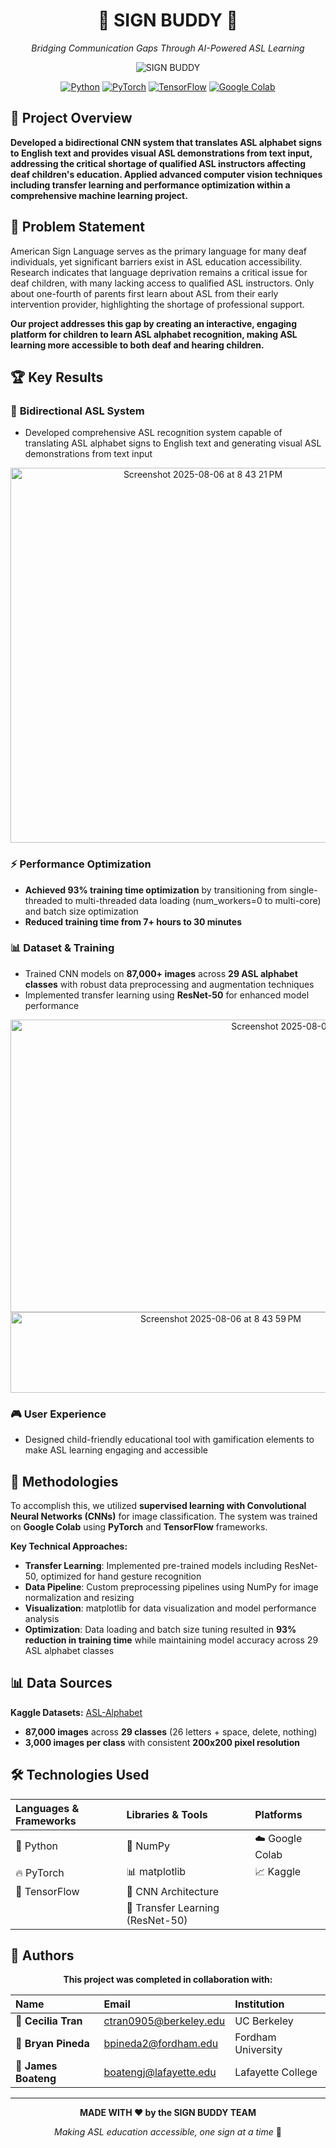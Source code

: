 <div align="center">

# 🤟 SIGN BUDDY 🤟

*Bridging Communication Gaps Through AI-Powered ASL Learning*

![SIGN BUDDY](https://github.com/user-attachments/assets/67ec914b-0a20-4a3b-8580-48088d655857)

[![Python](https://img.shields.io/badge/Python-3776AB?style=for-the-badge&logo=python&logoColor=white)](https://python.org)
[![PyTorch](https://img.shields.io/badge/PyTorch-EE4C2C?style=for-the-badge&logo=pytorch&logoColor=white)](https://pytorch.org)
[![TensorFlow](https://img.shields.io/badge/TensorFlow-FF6F00?style=for-the-badge&logo=tensorflow&logoColor=white)](https://tensorflow.org)
[![Google Colab](https://img.shields.io/badge/Google_Colab-F9AB00?style=for-the-badge&logo=google-colab&logoColor=white)](https://colab.research.google.com)

</div>

## 🎯 **Project Overview**

**Developed a bidirectional CNN system that translates ASL alphabet signs to English text and provides visual ASL demonstrations from text input, addressing the critical shortage of qualified ASL instructors affecting deaf children's education. Applied advanced computer vision techniques including transfer learning and performance optimization within a comprehensive machine learning project.**

## 🚨 **Problem Statement**

American Sign Language serves as the primary language for many deaf individuals, yet significant barriers exist in ASL education accessibility. Research indicates that language deprivation remains a critical issue for deaf children, with many lacking access to qualified ASL instructors. Only about one-fourth of parents first learn about ASL from their early intervention provider, highlighting the shortage of professional support. 

**Our project addresses this gap by creating an interactive, engaging platform for children to learn ASL alphabet recognition, making ASL learning more accessible to both deaf and hearing children.**

## 🏆 **Key Results**

### 🔄 **Bidirectional ASL System**
- Developed comprehensive ASL recognition system capable of translating ASL alphabet signs to English text and generating visual ASL demonstrations from text input

<div align='center'>
<img width="600" height="600" alt="Screenshot 2025-08-06 at 8 43 21 PM" src="https://github.com/user-attachments/assets/3076deea-d094-4e85-bafa-e1e5ec15502c" />
</div>


### ⚡ **Performance Optimization**
- **Achieved 93% training time optimization** by transitioning from single-threaded to multi-threaded data loading (num_workers=0 to multi-core) and batch size optimization
- **Reduced training time from 7+ hours to 30 minutes**

### 📊 **Dataset & Training**
- Trained CNN models on **87,000+ images** across **29 ASL alphabet classes** with robust data preprocessing and augmentation techniques
- Implemented transfer learning using **ResNet-50** for enhanced model performance

<div align='center'>
<img width="948" height="468" alt="Screenshot 2025-08-06 at 8 43 09 PM" src="https://github.com/user-attachments/assets/d8da6370-cd15-4ac1-8f17-50cce4857549" />
<img width="657" height="129" alt="Screenshot 2025-08-06 at 8 43 59 PM" src="https://github.com/user-attachments/assets/b50e4b3b-b864-4bc3-bb29-a2f1c3dffc04" />
</div>

### 🎮 **User Experience**
- Designed child-friendly educational tool with gamification elements to make ASL learning engaging and accessible

## 🔬 **Methodologies**

To accomplish this, we utilized **supervised learning with Convolutional Neural Networks (CNNs)** for image classification. The system was trained on **Google Colab** using **PyTorch** and **TensorFlow** frameworks. 

**Key Technical Approaches:**
- **Transfer Learning**: Implemented pre-trained models including ResNet-50, optimized for hand gesture recognition
- **Data Pipeline**: Custom preprocessing pipelines using NumPy for image normalization and resizing
- **Visualization**: matplotlib for data visualization and model performance analysis
- **Optimization**: Data loading and batch size tuning resulted in **93% reduction in training time** while maintaining model accuracy across 29 ASL alphabet classes

## 📊 **Data Sources**

**Kaggle Datasets:** [ASL-Alphabet](https://www.kaggle.com/datasets/grassknoted/asl-alphabet)
- **87,000 images** across **29 classes** (26 letters + space, delete, nothing)
- **3,000 images per class** with consistent **200x200 pixel resolution**

## 🛠️ **Technologies Used**

<div align="center">

| **Languages & Frameworks** | **Libraries & Tools** | **Platforms** |
|:---------------------------|:---------------------|:--------------|
| 🐍 Python | 🔢 NumPy | ☁️ Google Colab |
| 🔥 PyTorch | 📊 matplotlib | 📈 Kaggle |
| 🧠 TensorFlow | 🧱 CNN Architecture | |
| | 🔄 Transfer Learning (ResNet-50) | |

</div>

## 👥 **Authors**

<div align="center">

**This project was completed in collaboration with:**

| **Name** | **Email** | **Institution** |
|:---------|:----------|:----------------|
| 🌟 **Cecilia Tran** | [ctran0905@berkeley.edu](mailto:ctran0905@berkeley.edu) | UC Berkeley |
| 🎯 **Bryan Pineda** | [bpineda2@fordham.edu](mailto:bpineda2@fordham.edu) | Fordham University |
| 🚀 **James Boateng** | [boatengj@lafayette.edu](mailto:boatengj@lafayette.edu) | Lafayette College |

</div>

---

<div align="center">

**MADE WITH ❤️ by the SIGN BUDDY TEAM**

*Making ASL education accessible, one sign at a time* 🤟

</div>
